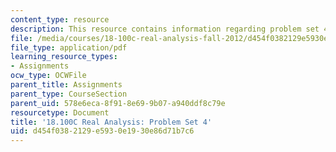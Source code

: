 ```yaml
---
content_type: resource
description: This resource contains information regarding problem set 4.
file: /media/courses/18-100c-real-analysis-fall-2012/d454f0382129e5930e1930e86d71b7c6_MIT18_100CF12_ps4.pdf
file_type: application/pdf
learning_resource_types:
- Assignments
ocw_type: OCWFile
parent_title: Assignments
parent_type: CourseSection
parent_uid: 578e6eca-8f91-8e69-9b07-a940ddf8c79e
resourcetype: Document
title: '18.100C Real Analysis: Problem Set 4'
uid: d454f038-2129-e593-0e19-30e86d71b7c6
---
```

